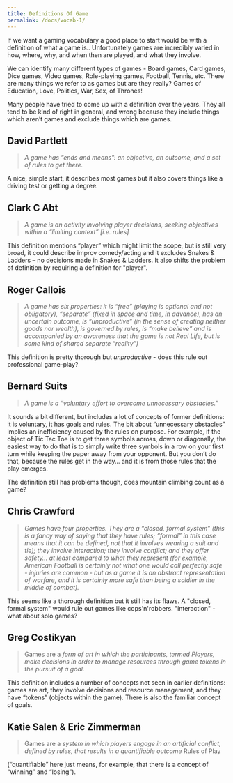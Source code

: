 ```yaml
---
title: Definitions Of Game
permalink: /docs/vocab-1/
---
```


If we want a gaming vocabulary a good place to start would be with a definition of what a game is.. Unfortunately games are incredibly varied in how, where, why, and when then are played, and what they involve.  

We can identify many different types of games - Board games, Card games, Dice games, Video games, Role-playing games, Football, Tennis, etc. There are many things we refer to as games but are they really? Games of Education, Love, Politics, War, Sex, of Thrones!  

Many people have tried to come up with a definition over the years. They all tend to be kind of right in general, and wrong because they include things which aren’t games and exclude things which are games.

## David Partlett

> *A game has “ends and means”: an objective, an outcome, and a set of rules to get there.*

A nice, simple start, it describes most games but it also covers things like a driving test or getting a degree.

## Clark C Abt

> *A game is an activity involving player decisions, seeking objectives within a “limiting context” [i.e. rules]*

This definition mentions “player” which might limit the scope, but is still very broad, it could describe improv comedy/acting and it excludes Snakes & Ladders – no decisions made in Snakes & Ladders. It also shifts the problem of definition by requiring a definition for "player".

## Roger Callois

> *A game has six properties: it is “free” (playing is optional and not obligatory), “separate” (fixed in space and time, in advance), has an uncertain outcome, is “unproductive” (in the sense of creating neither goods nor wealth), is governed by rules, is “make believe” and is accompanied by an awareness that the game is not Real Life, but is some kind of shared separate “reality”)*

This definition is pretty thorough but *unproductive* - does this rule out professional game-play?

## Bernard Suits

> *A game is a “voluntary effort to overcome unnecessary obstacles.”*

It sounds a bit different, but includes a lot of concepts of former definitions: it is voluntary, it has goals and rules. The bit about “unnecessary obstacles” implies an inefficiency caused by the rules on purpose. For example, if the object of Tic Tac Toe is to get three symbols across, down or diagonally, the easiest way to do that is to simply write three symbols in a row on your first turn while keeping the paper away from your opponent. But you don’t do that, because the rules get in the way… and it is from those rules that the play emerges. 

The definition still has problems though, does mountain climbing count as a game?

## Chris Crawford

> *Games have four properties. They are a “closed, formal system” (this is a fancy way of saying that they have rules; “formal” in this case means that it can be defined, not that it involves wearing a suit and tie); they involve interaction; they involve conflict; and they offer safety… at least compared to what they represent (for example, American Football is certainly not what one would call perfectly safe - injuries are common - but as a game it is an abstract representation of warfare, and it is certainly more safe than being a soldier in the middle of combat).*

This seems like a thorough definition but it still has its flaws. A "closed, formal system" would rule out games like cops'n'robbers. "interaction" - what about solo games?

## Greg Costikyan

> Games are a *form of art in which the participants, termed Players, make decisions in order to manage resources through game tokens in the pursuit of a goal.*

This definition includes a number of concepts not seen in earlier definitions: games are art, they involve decisions and resource management, and they have “tokens” (objects within the game). There is also the familiar concept of goals. 

## Katie Salen & Eric Zimmerman

> Games are a *system in which players engage in an artificial conflict, defined by rules, that results in a quantifiable outcome* Rules of Play

(“quantifiable” here just means, for example, that there is a concept of “winning” and “losing”). 










